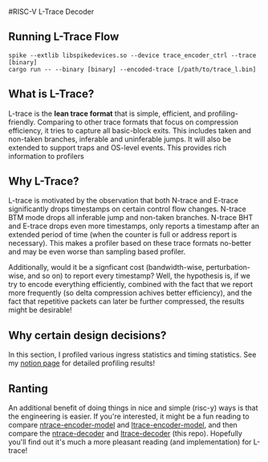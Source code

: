 #RISC-V L-Trace Decoder

## Running L-Trace Flow
```
spike --extlib libspikedevices.so --device trace_encoder_ctrl --trace [binary]
cargo run -- --binary [binary] --encoded-trace [/path/to/trace_l.bin] 
```

## What is L-Trace?
L-trace is the **lean trace format** that is simple, efficient, and profiling-friendly. 
Comparing to other trace formats that focus on compression efficiency, it tries to capture all basic-block exits. 
This includes taken and non-taken branches, inferable and uninferable jumps. 
It will also be extended to support traps and OS-level events. 
This provides rich information to profilers 

## Why L-Trace?
L-trace is motivated by the observation that both N-trace and E-trace significantly drops timestamps on certain control flow changes. 
N-trace BTM mode drops all inferable jump and non-taken branches. N-trace BHT and E-trace drops even more timestamps, only reports a timestamp after an extended period of time (when the counter is full or address report is necessary). 
This makes a profiler based on these trace formats no-better and may be even worse than sampling based profiler. 

Additionally, would it be a signficant cost (bandwidth-wise, perturbation-wise, and so on) to report every timestamp? Well, the hypothesis is, if we try to encode everything efficiently, combined with the fact that we report more frequently (so delta compression achives better efficiency), and the fact that repetitive packets can later be further compressed, the results might be desirable! 

## Why certain design decisions?
In this section, I profiled various ingress statistics and timing statistics. See my [notion page](https://iansseijelly.notion.site/L-Trace-A-Lean-Trace-Format-that-is-Simple-and-Profiler-Friendly-10c92828bf7480d38ce1e300fef6bdb3?pvs=74) for detailed profiling results!

## Ranting
An additional benefit of doing things in nice and simple (risc-y) ways is that the engineering is easier. 
If you're interested, it might be a fun reading to compare [ntrace-encoder-model](https://github.com/iansseijelly/riscv-isa-sim/blob/n_trace/riscv/trace_encoder_n.cc#L20) and [ltrace-encoder-model](https://github.com/iansseijelly/riscv-isa-sim/blob/n_trace/riscv/trace_encoder_n.cc#L20), and then compare the [ntrace-decoder](https://github.com/iansseijelly/ntrace-deocder) and [ltrace-decoder](https://github.com/iansseijelly/ltrace_decoder) (this repo). Hopefully you'll find out it's much a more pleasant reading (and implementation) for L-trace!